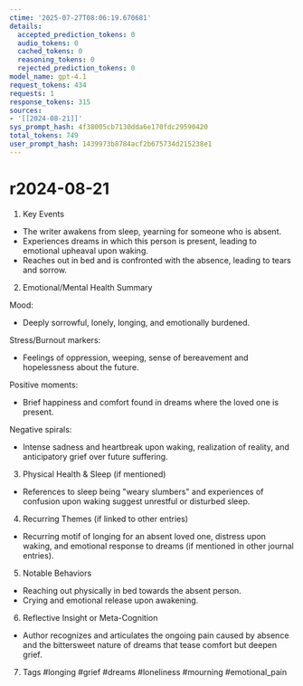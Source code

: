 ```yaml
---
ctime: '2025-07-27T08:06:19.670681'
details:
  accepted_prediction_tokens: 0
  audio_tokens: 0
  cached_tokens: 0
  reasoning_tokens: 0
  rejected_prediction_tokens: 0
model_name: gpt-4.1
request_tokens: 434
requests: 1
response_tokens: 315
sources:
- '[[2024-08-21]]'
sys_prompt_hash: 4f38005cb7130dda6e170fdc29590420
total_tokens: 749
user_prompt_hash: 1439973b8784acf2b675734d215238e1
---
```

# r2024-08-21

1. Key Events
- The writer awakens from sleep, yearning for someone who is absent.
- Experiences dreams in which this person is present, leading to emotional upheaval upon waking.
- Reaches out in bed and is confronted with the absence, leading to tears and sorrow.

2. Emotional/Mental Health Summary

Mood:
- Deeply sorrowful, lonely, longing, and emotionally burdened.

Stress/Burnout markers:
- Feelings of oppression, weeping, sense of bereavement and hopelessness about the future.

Positive moments:
- Brief happiness and comfort found in dreams where the loved one is present.

Negative spirals:
- Intense sadness and heartbreak upon waking, realization of reality, and anticipatory grief over future suffering.

3. Physical Health & Sleep (if mentioned)
- References to sleep being "weary slumbers" and experiences of confusion upon waking suggest unrestful or disturbed sleep.

4. Recurring Themes (if linked to other entries)
- Recurring motif of longing for an absent loved one, distress upon waking, and emotional response to dreams (if mentioned in other journal entries).

5. Notable Behaviors
- Reaching out physically in bed towards the absent person.
- Crying and emotional release upon awakening.

6. Reflective Insight or Meta-Cognition
- Author recognizes and articulates the ongoing pain caused by absence and the bittersweet nature of dreams that tease comfort but deepen grief.

7. Tags
#longing #grief #dreams #loneliness #mourning #emotional_pain